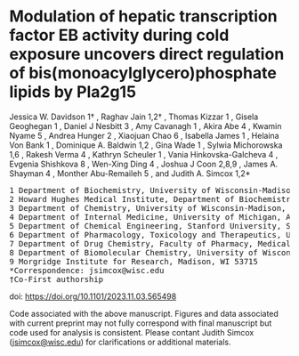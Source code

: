 # Modulation of hepatic transcription factor EB activity during cold exposure uncovers direct regulation of bis(monoacylglycero)phosphate lipids by Pla2g15

Jessica W. Davidson 1† , Raghav Jain 1,2† , Thomas Kizzar 1 , Gisela Geoghegan 1 , Daniel J
Nesbitt 3 , Amy Cavanagh 1 , Akira Abe 4 , Kwamin Nyame 5 , Andrea Hunger 2 , Xiaojuan
Chao 6 , Isabella James 1 , Helaina Von Bank 1 , Dominique A. Baldwin 1,2 , Gina Wade 1 ,
Sylwia Michorowska 1,6 , Rakesh Verma 4 , Kathryn Scheuler 1 , Vania Hinkovska-Galcheva 4 ,
Evgenia Shishkova 8 , Wen-Xing Ding 4 , Joshua J Coon 2,8,9 , James A. Shayman 4 , Monther
Abu-Remaileh 5 , and Judith A. Simcox 1,2*

<pre>
1 Department of Biochemistry, University of Wisconsin-Madison, Madison, WI 53706
2 Howard Hughes Medical Institute, Department of Biochemistry, University of Wisconsin-Madison, Madison, WI 53706
3 Department of Chemistry, University of Wisconsin-Madison, Madison, WI 53706
4 Department of Internal Medicine, University of Michigan, Ann Arbor, MI 48109
5 Department of Chemical Engineering, Stanford University, Stanford, CA 94305
6 Department of Pharmacology, Toxicology and Therapeutics, University of Kansas Medical Center, Kansas City, Kansas 66160
7 Department of Drug Chemistry, Faculty of Pharmacy, Medical University of Warsaw, Poland
8 Department of Biomolecular Chemistry, University of Wisconsin-Madison, Madison, WI 53706
9 Morgridge Institute for Research, Madison, WI 53715
*Correspondence: jsimcox@wisc.edu
†Co-First authorship
</pre>

doi: https://doi.org/10.1101/2023.11.03.565498

Code associated with the above manuscript. 
Figures and data associated with current preprint may not fully correspond with final manuscript but code used for analysis is consistent. Please contant Judith Simcox (jsimcox@wisc.edu) for clarifications or additional materials.


